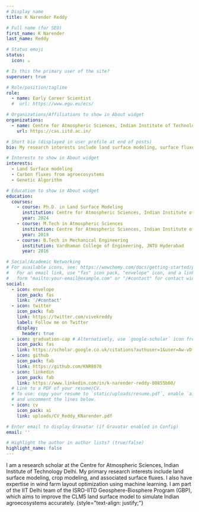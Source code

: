```yaml
---
# Display name
title: K Narender Reddy

# Full name (for SEO)
first_name: K Narender
last_name: Reddy

# Status emoji
status:
  icon: ☕️

# Is this the primary user of the site?
superuser: true

# Role/position/tagline
role: 
  - name: Early Career Scientist
  #  url: https://www.egu.eu/ecs/

# Organizations/Affiliations to show in About widget
organizations:
  - name: Centre for Atmospheric Sciences, Indian Institute of Technology Delhi
    url: https://cas.iitd.ac.in/

# Short bio (displayed in user profile at end of posts)
bio: My research interests include land surface modeling, surface fluxes (water, energy, and carbon fluxes), and renewable meteorology. I worked with the Integrated Science Assessment Model (ISAM) and the Community Land Surface Model version 5.0 (CLM5.0).

# Interests to show in About widget
interests:
  - Land Surface modeling
  - Carbon fluxes from agroecosystems
  - Genetic Algorithm

# Education to show in About widget
education:
  courses:
    - course: Ph.D. in Land Surface Modeling
      institution: Centre for Atmospheric Sciences, Indian Institute of Technology Delhi
      year: 2024
    - course: M.Tech in Atmospheric Sciences
      institution: Centre for Atmospheric Sciences, Indian Institute of Technology Delhi
      year: 2019
    - course: B.Tech in Mechanical Engineering 
      institution: Vardhaman College of Engineering, JNTU Hyderabad
      year: 2016

# Social/Academic Networking
# For available icons, see: https://wowchemy.com/docs/getting-started/page-builder/#icons
#   For an email link, use "fas" icon pack, "envelope" icon, and a link in the
#   form "mailto:your-email@example.com" or "/#contact" for contact widget.
social:
  - icon: envelope
    icon_pack: fas
    link: '/#contact'
  - icon: twitter
    icon_pack: fab
    link: https://twitter.com/vivekreddy
    label: Follow me on Twitter
    display:
      header: true
  - icon: graduation-cap # Alternatively, use `google-scholar` icon from `ai` icon pack
    icon_pack: fas
    link: https://scholar.google.co.uk/citations?authuser=1&user=Aw-vDfQAAAAJ
  - icon: github
    icon_pack: fab
    link: https://github.com/KNR8070
  - icon: linkedin
    icon_pack: fab
    link: https://www.linkedin.com/in/k-narender-reddy-00855b60/
  # Link to a PDF of your resume/CV.
  # To use: copy your resume to `static/uploads/resume.pdf`, enable `ai` icons in `params.yaml`,
  # and uncomment the lines below.
  - icon: cv
    icon_pack: ai
    link: uploads/CV_Reddy_KNarender.pdf

# Enter email to display Gravatar (if Gravatar enabled in Config)
email: ''

# Highlight the author in author lists? (true/false)
highlight_name: false
---
```


I am a research scholar at the Centre for Atmospheric Sciences, Indian Institute of Technology Delhi. My primary research interests include land surface modeling, crop modeling, and associated surface fluxes. I also have expertise in wind farm layout optimization using machine learning. I am part of the IIT Delhi team of the ISRO-IITD Geosphere-Biosphere Program (GBP), which aims to improve the CLM5 land surface model to simulate Indian agroecosystems accurately.
{style="text-align: justify;"}
